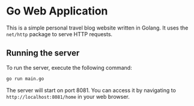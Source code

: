 # Go Web Application

This is a simple personal travel blog website written in Golang. It uses the `net/http` package to serve HTTP requests.

## Running the server

To run the server, execute the following command:

```bash
go run main.go
```

The server will start on port 8081. You can access it by navigating to `http://localhost:8081/home` in your web browser.




